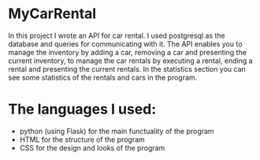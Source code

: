 # MyCarRental
In this project I wrote an API for car rental. I used postgresql as the database and queries for communicating with it.
The API enables you to manage the inventory by adding a car, removing a car and presenting the current inventory, to manage the car rentals by executing a rental, ending a rental and presenting the current rentals.
In the statistics section you can see some statistics of the rentals and cars in the program.

# The languages I used:
* python (using Flask) for the main functuality of the program
* HTML for the structure of the program
* CSS for the design and looks of the program
